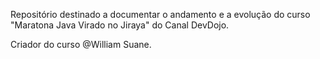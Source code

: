 Repositório destinado a documentar o andamento e a evolução do curso "Maratona Java Virado no Jiraya" do Canal DevDojo.

Criador do curso @William Suane.

